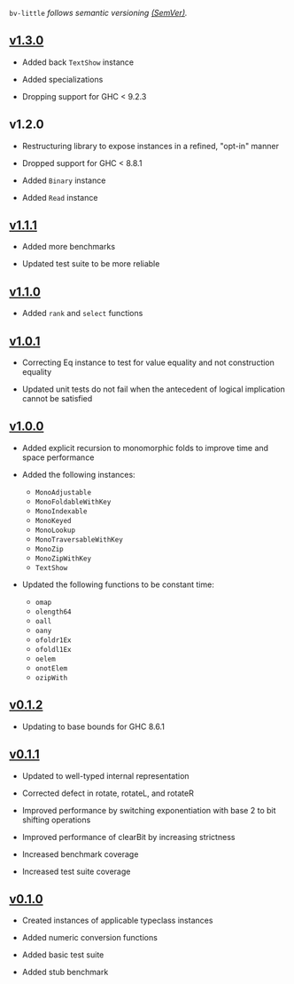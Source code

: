 `bv-little` *follows semantic versioning [(SemVer)](https://semver.org/).*


## [v1.3.0][7]

  * Added back `TextShow` instance

  * Added specializations

  * Dropping support for GHC < 9.2.3


## v1.2.0

  * Restructuring library to expose instances in a refined, "opt-in" manner

  * Dropped support for GHC < 8.8.1

  * Added `Binary` instance

  * Added `Read` instance


## [v1.1.1][6]

  * Added more benchmarks

  * Updated test suite to be more reliable

## [v1.1.0][5]

  * Added `rank` and `select` functions


## [v1.0.1][4]

  * Correcting Eq instance to test for value equality and not construction equality

  * Updated unit tests do not fail when the antecedent of logical implication cannot be satisfied


## [v1.0.0][3]

  * Added explicit recursion to monomorphic folds to improve time and space performance

  * Added the following instances:
    * `MonoAdjustable`
    * `MonoFoldableWithKey`
    * `MonoIndexable`
    * `MonoKeyed`
    * `MonoLookup`
    * `MonoTraversableWithKey`
    * `MonoZip`
    * `MonoZipWithKey`
    * `TextShow`

  * Updated the following functions to be constant time:
    * `omap`
    * `olength64`
    * `oall`
    * `oany`
    * `ofoldr1Ex`
    * `ofoldl1Ex`
    * `oelem`
    * `onotElem`
    * `ozipWith`


## [v0.1.2][2]

  * Updating to base bounds for GHC 8.6.1


## [v0.1.1][1]

  * Updated to well-typed internal representation

  * Corrected defect in rotate, rotateL, and rotateR

  * Improved performance by switching exponentiation with base 2 to bit shifting operations

  * Improved performance of clearBit by increasing strictness

  * Increased benchmark coverage

  * Increased test suite coverage


## [v0.1.0][0]

  * Created instances of applicable typeclass instances

  * Added numeric conversion functions

  * Added basic test suite

  * Added stub benchmark


[0]: https://github.com/recursion-ninja/bv-little/tree/v0.1.0
[1]: https://github.com/recursion-ninja/bv-little/tree/v0.1.1
[2]: https://github.com/recursion-ninja/bv-little/tree/v0.1.2
[3]: https://github.com/recursion-ninja/bv-little/tree/v1.0.0
[4]: https://github.com/recursion-ninja/bv-little/tree/v1.0.1
[5]: https://github.com/recursion-ninja/bv-little/tree/v1.1.0
[6]: https://github.com/recursion-ninja/bv-little/tree/v1.1.1
[7]: https://github.com/recursion-ninja/bv-little/tree/v1.3.0
